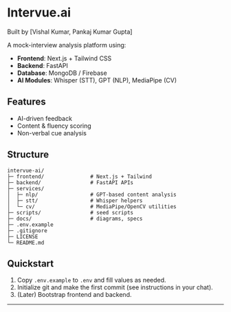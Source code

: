 # Intervue.ai  
Built by [Vishal Kumar, Pankaj Kumar Gupta]  

A mock-interview analysis platform using:
- **Frontend**: Next.js + Tailwind CSS
- **Backend**: FastAPI
- **Database**: MongoDB / Firebase
- **AI Modules**: Whisper (STT), GPT (NLP), MediaPipe (CV)

## Features
- AI-driven feedback
- Content & fluency scoring
- Non-verbal cue analysis


## Structure
```
intervue-ai/
├─ frontend/               # Next.js + Tailwind
├─ backend/                # FastAPI APIs
├─ services/
│  ├─ nlp/                 # GPT-based content analysis
│  ├─ stt/                 # Whisper helpers
│  └─ cv/                  # MediaPipe/OpenCV utilities
├─ scripts/                # seed scripts
├─ docs/                   # diagrams, specs
├─ .env.example
├─ .gitignore
├─ LICENSE
└─ README.md
```

## Quickstart

1. Copy `.env.example` to `.env` and fill values as needed.
2. Initialize git and make the first commit (see instructions in your chat).
3. (Later) Bootstrap frontend and backend.

---
